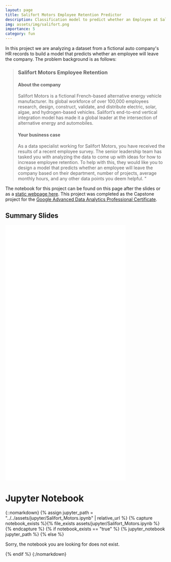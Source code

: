 ```yaml
---
layout: page
title: Salifort Motors Employee Retention Predictor
description: Classification model to predict whether an Employee at Salifort Motors is likely to leave (ML/AI, Classification, Python, XGBoost)
img: assets/img/salifort.png
importance: 5
category: fun
---
```


In this project we are analyzing a dataset from a fictional auto company's HR records to build a model that predicts whether an employee will leave the company. The problem background is as follows:

<blockquote>
<h3>Salifort Motors Employee Retention</h3>


<h4>About the company</h4>
Salifort Motors is a fictional French-based alternative energy vehicle manufacturer. Its global workforce of over 100,000 employees research, design, construct, validate, and distribute electric, solar, algae, and hydrogen-based vehicles. Salifort’s end-to-end vertical integration model has made it a global leader at the intersection of alternative energy and automobiles.     


<h4>Your business case</h4>
As a data specialist working for Salifort Motors, you have received the results of a recent employee survey. The senior leadership team has tasked you with analyzing the data to come up with ideas for how to increase employee retention. To help with this, they would like you to design a model that predicts whether an employee will leave the company based on their  department, number of projects, average monthly hours, and any other data points you deem helpful. 
"</blockquote>


 The notebook for this project can be found on this page after the slides or as a <a href="Salifort_Motors.html">static webpage here</a>. This project was completed as the Capstone project for the <a href="https://www.coursera.org/professional-certificates/google-advanced-data-analytics">Google Advanced Data Analytics Professional Certificate</a>.




<h2>Summary Slides</h2>

<article class="post-content CV clearfix">
        <embed src="../../assests/pdf/Salifort_Motors.pdf" width="75%" height="800" type="application/pdf" />

</article>



<h1>
    Jupyter Notebook
</h1>

{::nomarkdown}
{% assign jupyter_path = "../../assets/jupyter/Salifort_Motors.ipynb" | relative_url %}
{% capture notebook_exists %}{% file_exists assets/jupyter/Salifort_Motors.ipynb %}{% endcapture %}
{% if notebook_exists == "true" %}
    {% jupyter_notebook jupyter_path %}
{% else %}
    <p>Sorry, the notebook you are looking for does not exist.</p>
{% endif %}
{:/nomarkdown}
